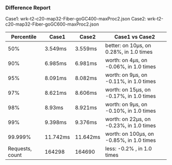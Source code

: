 ### Difference Report
Case1: wrk-t2-c20-map32-Fiber-goGC400-maxProc2.json
Case2: wrk-t2-c20-map32-Fiber-goGC600-maxProc2.json

|Percentile|Case1|Case2|Case1 vs Case2|
|---|---|---|---|
|50%|3.549ms|3.559ms|better: on 10µs, on 0.28%, in 1.0 times |
|90%|6.985ms|6.981ms|worth: on 4µs, on -0.06%, in 1.0 times |
|95%|8.091ms|8.082ms|worth: on 9µs, on -0.11%, in 1.0 times |
|97%|8.621ms|8.606ms|worth: on 15µs, on -0.17%, in 1.0 times |
|98%|8.93ms|8.921ms|worth: on 9µs, on -0.10%, in 1.0 times |
|99%|9.398ms|9.376ms|worth: on 22µs, on -0.23%, in 1.0 times |
|99.999%|11.742ms|11.642ms|worth: on 100µs, on -0.85%, in 1.0 times |
|Requests, count|164298|164690|less: -0.2% , in 1.0 times |
